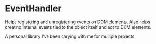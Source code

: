 # EventHandler
Helps registering and unregistering events on DOM elements. Also helps creating internal events tied to the object itself and not to DOM elements.

A personal library I've been carying with me for multiple projects
